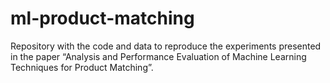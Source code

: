 # ml-product-matching
Repository with the code and data to reproduce the experiments presented in the paper “Analysis and Performance Evaluation of Machine Learning Techniques for Product Matching”.
